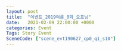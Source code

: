 ```yaml
---
layout: post
title:  "이벤트_2019여름_0화_오프닝"
date:   2021-02-09 22:00:00 +0000
categories: Event
Tags: Story Event
SceneCode: ["scene_evt190627_cp0_q1_s10"]
---
```

